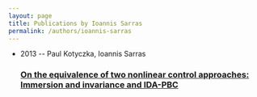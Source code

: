 ```yaml
---
layout: page
title: Publications by Ioannis Sarras
permalink: /authors/ioannis-sarras
---
```


<ul class="post-list">
<li><span class='post-meta'>2013 -- Paul Kotyczka, Ioannis Sarras</span><h3><a class='post-link' href="{{ site.baseurl }}/on-the-equivalence-of-two-nonlinear-control-approaches-immersion-and-invariance-and-ida-pbc">On the equivalence of two nonlinear control approaches: Immersion and invariance and IDA-PBC</a></h3></li>

</ul>
